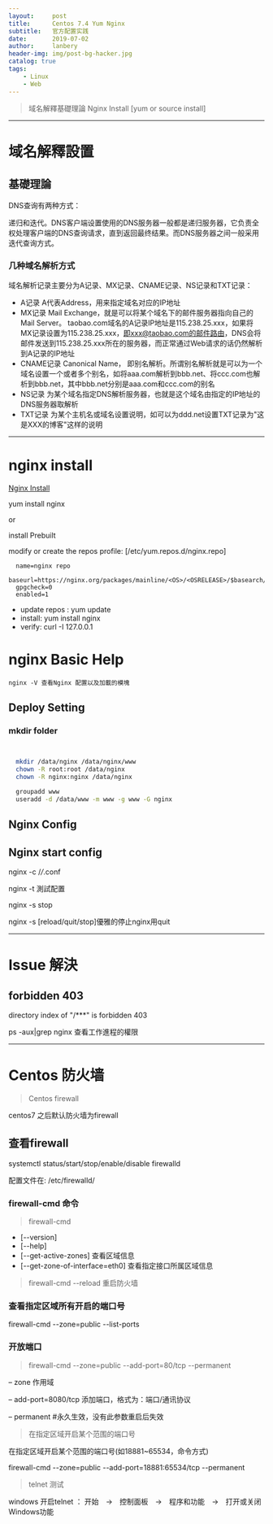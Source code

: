 ```yaml
---
layout:     post
title:      Centos 7.4 Yum Nginx
subtitle:   官方配置实践
date:       2019-07-02
author:     lanbery
header-img: img/post-bg-hacker.jpg
catalog: true
tags:
    - Linux
    - Web	
---
```


> 域名解釋基礎理論
> Nginx Install [yum or source install]

----
# 域名解釋設置
## 基礎理論

DNS查询有两种方式：

递归和迭代。DNS客户端设置使用的DNS服务器一般都是递归服务器，它负责全权处理客户端的DNS查询请求，直到返回最终结果。而DNS服务器之间一般采用迭代查询方式。

### 几种域名解析方式

域名解析记录主要分为A记录、MX记录、CNAME记录、NS记录和TXT记录：

  - A记录 A代表Address，用来指定域名对应的IP地址
  - MX记录 Mail Exchange，就是可以将某个域名下的邮件服务器指向自己的Mail Server。 taobao.com域名的A记录IP地址是115.238.25.xxx，如果将MX记录设置为115.238.25.xxx，即xxx@taobao.com的邮件路由，DNS会将邮件发送到115.238.25.xxx所在的服务器，而正常通过Web请求的话仍然解析到A记录的IP地址
  - CNAME记录 Canonical Name， 即别名解析。所谓别名解析就是可以为一个域名设置一个或者多个别名，如将aaa.com解析到bbb.net、将ccc.com也解析到bbb.net，其中bbb.net分别是aaa.com和ccc.com的别名
  - NS记录 为某个域名指定DNS解析服务器，也就是这个域名由指定的IP地址的DNS服务器取解析
  - TXT记录 为某个主机名或域名设置说明，如可以为ddd.net设置TXT记录为"这是XXX的博客"这样的说明

----
# nginx install

[Nginx Install](https://www.nginx.com/resources/wiki/start/topics/tutorials/install/)

yum install nginx

or

install Prebuilt

  modify or create the repos profile: [/etc/yum.repos.d/nginx.repo]

``` scripts
  name=nginx repo
  baseurl=https://nginx.org/packages/mainline/<OS>/<OSRELEASE>/$basearch/
  gpgcheck=0
  enabled=1
```  


  - update repos : yum update
  - install: yum install nginx
  - verify: curl -I 127.0.0.1 

# nginx Basic Help

	nginx -V 查看Nginx 配置以及加載的模塊



## Deploy Setting
### mkdir folder
```bash


  mkdir /data/nginx /data/nginx/www
  chown -R root:root /data/nginx
  chown -R nginx:nginx /data/nginx

  groupadd www
  useradd -d /data/www -m www -g www -G nginx
```  


## Nginx Config


## Nginx start config

  nginx -c /*/*.conf

  nginx -t 測試配置

  nginx -s stop 

  nginx -s [reload/quit/stop]優雅的停止nginx用quit



----
# Issue 解決


##  forbidden 403

  directory index of "/***" is forbidden 403

  ps -aux|grep nginx 查看工作進程的權限


----
# Centos 防火墙

> Centos firewall 

centos7 之后默认防火墙为firewall

## 查看firewall

  systemctl status/start/stop/enable/disable firewalld

  配置文件在: /etc/firewalld/

### firewall-cmd 命令

> firewall-cmd

  - [--version]
  - [--help]
  - [--get-active-zones] 查看区域信息
  - [--get-zone-of-interface=eth0] 查看指定接口所属区域信息

> firewall-cmd --reload 重启防火墙

### 查看指定区域所有开启的端口号

  firewall-cmd --zone=public --list-ports

### 开放端口

> firewall-cmd --zone=public --add-port=80/tcp --permanent

  – zone 作用域

  – add-port=8080/tcp 添加端口，格式为：端口/通讯协议

  – permanent #永久生效，没有此参数重启后失效

> 在指定区域开启某个范围的端口号

  在指定区域开启某个范围的端口号(如18881~65534，命令方式)

  firewall-cmd --zone=public --add-port=18881:65534/tcp --permanent

> telnet 测试

  windows 开启telnet ： 开始　→　控制面板　→　程序和功能　→　打开或关闭Windows功能